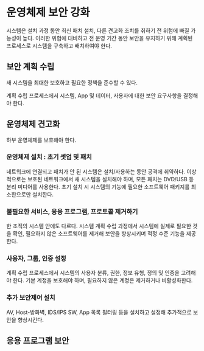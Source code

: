 # 운영체제 보안 강화

시스템은 설치 과정 동안 최신 패치 설치, 다른 견고화 조치를 취하기 전 위험에 빠질 가능성이 높다.
이러한 위협에 대비하고 전 운영 기간 동안 보안을 유지하기 위해 계획된 프로세스로 시스템을 구축하고 배치하여야 한다.

## 보안 계획 수립

새 시스템을 최대한 보호하고 필요한 정책을 준수할 수 있다.

계획 수립 프로세스에서 시스템, App 및 데이터, 사용자에 대한 보안 요구사항을 결정해야 한다.

## 운영체제 견고화

하부 운영체제를 보호해야 한다.

### 운영체제 설치 : 초기 셋업 및 패치

네트워크에 연결되고 패치가 안 된 시스템은 설치/사용하는 동안 공격에 취약하다.
이상적으로는 보호된 네트워크에서 새 시스템을 설치해야 하며, 모든 패치는 DVD/USB 등 분리 미디어를 사용한다.
초기 설치 시 시스템의 기능에 필요한 소프트웨어 패키지를 최소한으로만 설치한다.

### 불필요한 서비스, 응용 프로그램, 프로토콜 제거하기

한 조직의 시스템 안에도 다르다.
시스템 계획 수립 과정에서 시스템에 실제로 필요한 것을 확인, 필요하지 않은 소프트웨어를 제거해 보안을 향상시키며 적정 수준 기능을 제공한다.

### 사용자, 그룹, 인증 설정

계획 수립 프로세스에서 시스템의 사용자 분류, 권한, 정보 유형, 정의 및 인증을 고려해야 한다.
기본 계정을 보호해야 하며, 필요하지 않은 계정은 제거하거나 비활성화한다.

### 추가 보안제어 설치

AV, Host-방화벽, IDS/IPS SW, App 목록 필터링 등을 설치하고 설정해 추가적으로 보안을 향상시킨다.

## 응용 프로그램 보안

